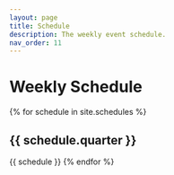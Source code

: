 ```yaml
---
layout: page
title: Schedule
description: The weekly event schedule.
nav_order: 11
---
```


# Weekly Schedule

<!-- | **!!!** I2 will not have weekly meetings on the Fridays 3/18 (finals week) and 3/25 (Spring break). The last Journal Club meeting is on Monday (3/14) from 5:00 PM to 7:00 PM at HUB 238, not the usual Sieg 332. | -->

{% for schedule in site.schedules %}
<h2>{{ schedule.quarter }}</h2>
{{ schedule }}
{% endfor %}
